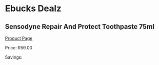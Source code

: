 
# Ebucks Dealz
## Sensodyne Repair And Protect Toothpaste 75ml
[Product Page](https://www.ebucks.com/web/shop/productSelected.do?prodId=553293556&catId=908586136)

Price: R59.00

Savings: 


	
